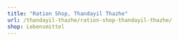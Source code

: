 ```yaml
---
title: "Ration Shop, Thandayil Thazhe"
url: /thandayil-thazhe/ration-shop-thandayil-thazhe/
shop: Lebensmittel
---
```

